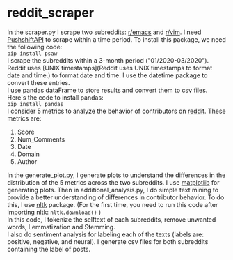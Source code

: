 # reddit_scraper
In the scraper.py I scrape two subreddits: [r/emacs](https://www.reddit.com/r/emacs/) and [r/vim](https://www.reddit.com/r/vim/). I need [PushshiftAPI](https://github.com/pushshift/api) to scrape within a time period.
To install this package, we need the following code:  
 ```pip install psaw ```  
 I scrape the subreddits within a 3-month period ("01/2020-03/2020").
 Reddit uses [UNIX timestamps](Reddit uses UNIX timestamps to format date and time.) to format date and time. I use the datetime package to convert these entries.  
 I use pandas dataFrame to store results and convert them to csv files. Here's the code to install pandas:  
  ```pip install pandas ```  
I consider 5 metrics to analyze the behavior of contributors on [reddit](reddit.com). These metrics are:  
1. Score
2. Num_Comments
3. Date
4. Domain
5. Author  

In the generate_plot.py, I generate plots to understand the differences in the distribution of the 5 metrics across the two subreddits. I use [matplotlib](https://matplotlib.org/) for generating plots.
Then in additional_analysis.py, I do simple text mining to provide a better understanding of differences in contributor behavior. To do this, I use [nltk](www.nltk.org
) package. (For the first time, you need to run this code after importing nltk: ``` nltk.download() ``` )  
In this code, I tokenize the selftext of each subreddits, remove unwanted words, Lemmatization and Stemming.  
I also do sentiment analysis for labeling each of the texts (labels are: positive, negative, and neural). I generate csv files for both subreddits containing the label of posts.
